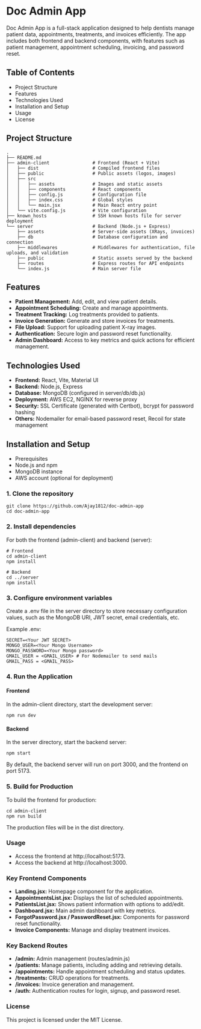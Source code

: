 # Doc Admin App

Doc Admin App is a full-stack application designed to help dentists manage patient data, appointments, treatments, and invoices efficiently. The app includes both frontend and backend components, with features such as patient management, appointment scheduling, invoicing, and password reset.

## Table of Contents

- Project Structure
- Features
- Technologies Used
- Installation and Setup
- Usage
- License

## Project Structure

```
.
├── README.md
├── admin-client                # Frontend (React + Vite)
│   ├── dist                    # Compiled frontend files
│   ├── public                  # Public assets (logos, images)
│   ├── src
│   │   ├── assets              # Images and static assets
│   │   ├── components          # React components
│   │   ├── config.js           # Configuration file
│   │   ├── index.css           # Global styles
│   │   └── main.jsx            # Main React entry point
│   └── vite.config.js          # Vite configuration
├── known_hosts                 # SSH known hosts file for server deployment
└── server                      # Backend (Node.js + Express)
    ├── assets                  # Server-side assets (XRays, invoices)
    ├── db                      # Database configuration and connection
    ├── middlewares             # Middlewares for authentication, file uploads, and validation
    ├── public                  # Static assets served by the backend
    ├── routes                  # Express routes for API endpoints
    └── index.js                # Main server file

```

## Features

- **Patient Management:** Add, edit, and view patient details.
- **Appointment Scheduling:** Create and manage appointments.
- **Treatment Tracking:** Log treatments provided to patients.
- **Invoice Generation:** Generate and store invoices for treatments.
- **File Upload:** Support for uploading patient X-ray images.
- **Authentication:** Secure login and password reset functionality.
- **Admin Dashboard:** Access to key metrics and quick actions for efficient management.

## Technologies Used

- **Frontend:** React, Vite, Material UI
- **Backend:** Node.js, Express
- **Database:** MongoDB (configured in server/db/db.js)
- **Deployment:** AWS EC2, NGINX for reverse proxy
- **Security:** SSL Certificate (generated with Certbot), bcrypt for password hashing
- **Others:** Nodemailer for email-based password reset, Recoil for state management

## Installation and Setup

- Prerequisites
- Node.js and npm
- MongoDB instance
- AWS account (optional for deployment)

### 1. Clone the repository

```
git clone https://github.com/Ajay1812/doc-admin-app
cd doc-admin-app

```

### 2. Install dependencies

For both the frontend (admin-client) and backend (server):

```
# Frontend
cd admin-client
npm install

# Backend
cd ../server
npm install

```

### 3. Configure environment variables

Create a .env file in the server directory to store necessary configuration values, such as the MongoDB URI, JWT secret, email credentials, etc.

Example .env:

```
SECRET=<Your JWT SECRET>
MONGO_USER=<Your Mongo Username>
MONGO_PASSWORD=<Your Mongo password>
GMAIL_USER = <GMAIL_USER> # For Nodemailer to send mails
GMAIL_PASS = <GMAIL_PASS>
```

### 4. Run the Application

#### Frontend

In the admin-client directory, start the development server:

```
npm run dev
```

#### Backend

In the server directory, start the backend server:

```
npm start
```

By default, the backend server will run on port 3000, and the frontend on port 5173.

### 5. Build for Production

To build the frontend for production:

```
cd admin-client
npm run build
```

The production files will be in the dist directory.

### Usage

- Access the frontend at http://localhost:5173.
- Access the backend at http://localhost:3000.

### Key Frontend Components

- **Landing.jsx:** Homepage component for the application.
- **AppointmentsList.jsx:** Displays the list of scheduled appointments.
- **PatientsList.jsx:** Shows patient information with options to add/edit.
- **Dashboard.jsx:** Main admin dashboard with key metrics.
- **ForgotPassword.jsx / PasswordReset.jsx:** Components for password reset functionality.
- **Invoice Components:** Manage and display treatment invoices.

### Key Backend Routes

- **/admin:** Admin management (routes/admin.js)
- **/patients:** Manage patients, including adding and retrieving details.
- **/appointments:** Handle appointment scheduling and status updates.
- **/treatments:** CRUD operations for treatments.
- **/invoices:** Invoice generation and management.
- **/auth:** Authentication routes for login, signup, and password reset.

### License

This project is licensed under the MIT License.
